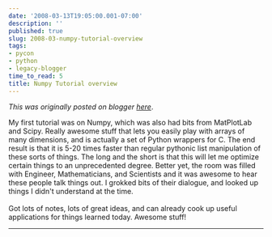 ```yaml
---
date: '2008-03-13T19:05:00.001-07:00'
description: ''
published: true
slug: 2008-03-numpy-tutorial-overview
tags:
- pycon
- python
- legacy-blogger
time_to_read: 5
title: Numpy Tutorial overview
---
```


*This was originally posted on blogger [here](https://pydanny.blogspot.com/2008/03/numpy-tutorial-overview.html)*.

My first tutorial was on Numpy, which was also had bits from MatPlotLab and Scipy.  Really awesome stuff that lets you easily play with arrays of many dimensions, and is actually a set of Python wrappers for C.  The end result is that it is 5-20 times faster than regular pythonic list manipulation of these sorts of things.  The long and the short is that this will let me optimize certain things to an unprecedented degree.  Better yet, the room was filled with Engineer, Mathematicians, and Scientists and it was awesome to hear these people talk things out.  I grokked bits of their dialogue, and looked up things I didn't understand at the time. <br /><br />Got lots of notes, lots of great ideas, and can already cook up useful applications for things learned today.  Awesome stuff!

---

